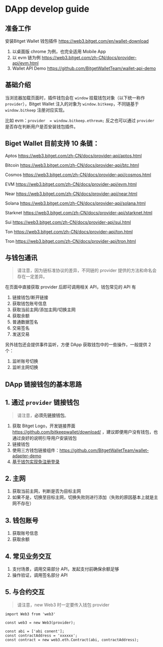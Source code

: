 # DApp develop guide 

## 准备工作

安装Bitget Wallet 钱包插件 https://web3.bitget.com/en/wallet-download

1. 以桌面版 chrome 为例，也完全适用 Mobile App
2. 以 evm 链为例 https://web3.bitget.com/zh-CN/docs/provider-api/evm.html 
3. Wallet API Demo https://github.com/BitgetWalletTeam/wallet-api-demo

## 基础介绍

当浏览器加载页面时，插件钱包会在 `window` 挂载钱包对象（以下统一称作 `provider`），Bitget Wallet 注入的对象为 `window.bitkeep`，不同链基于  `window.bitkeep` 注册对应实现。

比如 evm：`provider  = window.bitkeep.ethreum;` 反之也可以通过 `provider` 是否存在判断用户是否安装钱包插件。


## Biget Wallet 目前支持 10 条链：

Aptos https://web3.bitget.com/zh-CN/docs/provider-api/aptos.html

Bitcoin https://web3.bitget.com/zh-CN/docs/provider-api/btc.html

Cosmos https://web3.bitget.com/zh-CN/docs/provider-api/cosmos.html

EVM https://web3.bitget.com/zh-CN/docs/provider-api/evm.html

Near https://web3.bitget.com/zh-CN/docs/provider-api/near.html

Solana https://web3.bitget.com/zh-CN/docs/provider-api/solana.html

Starknet https://web3.bitget.com/zh-CN/docs/provider-api/starknet.html

Sui https://web3.bitget.com/zh-CN/docs/provider-api/sui.html

Ton https://web3.bitget.com/zh-CN/docs/provider-api/ton.html

Tron https://web3.bitget.com/zh-CN/docs/provider-api/tron.html


## 与钱包通讯

> 请注意，因为链标准协议的差异，不同链的 provider 提供的方法和命名会存在一定差异。

在页面中直接获取 provider 后即可调用相关 API，钱包常见的 API 有

1. 链接钱包/断开链接
2. 获取钱包账号信息
3. 获取当前主网/添加主网/切换主网
4. 获取余额
5. 普通数据签名
6. 交易签名
7. 发送交易

另外钱包还会提供事件监听，方便 DApp 获取钱包中的一些操作，一般提供 2 个：

1. 监听账号切换
2. 监听主网切换

## DApp 链接钱包的基本思路

## 1. 通过 `provider` 链接钱包
> 请注意，**必须先链接钱包**。

1. 获取 Bitget Logo，开发链接界面 https://github.com/bitkeepwallet/download/ ，建议即便用户没有钱包，也通过良好的说明引导用户安装钱包
2. 链接钱包
3. 使用三方钱包链接组件：https://github.com/BitgetWalletTeam/wallet-adapter-demo
4. [基于钱包实现免注册登录](./Login-by-wallet.md)

## 2. 主网

1. 获取当前主网，判断是否为目标主网
2. 如果不是，切换至目标主网，切换失败则进行添加（失败的原因基本上就是主网不存在）

## 3. 钱包账号

1. 获取账号信息
2. 获取余额

## 4. 常见业务交互

1. 支付场景，调用交易部分 API，发起支付前确保余额足够
2. 操作验证，调用签名部分 API

## 5. 与合约交互

> 请注意，new Web3 时一定要传入钱包 provider

```
import Web3 from 'web3'

const web3 = new Web3(provider);

const abi = ['abi conent'];
const contractAddress = 'xxxxxx';
const contract = new web3.eth.Contract(abi, contractAddress);
```





